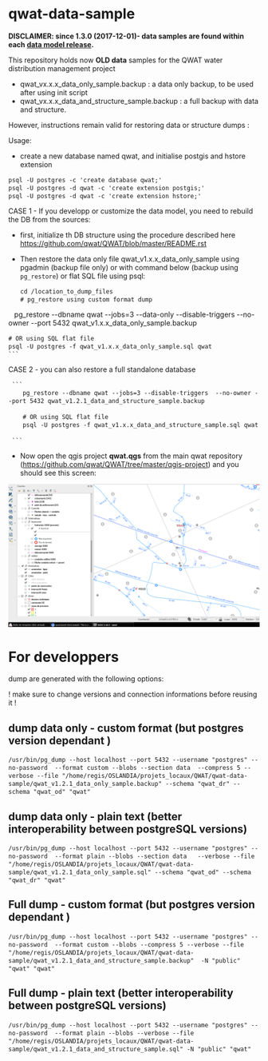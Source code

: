 # qwat-data-sample

**DISCLAIMER: since 1.3.0 (2017-12-01)- data samples are found within each [data model release](https://github.com/qwat/qwat-data-model/releases).**

This repository holds now **OLD data** samples for the QWAT water distribution management project

 - qwat_vx.x.x_data_only_sample.backup : a data only backup, to be used after using init script
 - qwat_vx.x.x_data_and_structure_sample.backup : a full backup with data and structure.


However, instructions remain valid for restoring data or structure dumps :

Usage:

- create a new database named qwat, and initialise postgis and hstore extension
```
psql -U postgres -c 'create database qwat;'
psql -U postgres -d qwat -c 'create extension postgis;'
psql -U postgres -d qwat -c 'create extension hstore;'
```

CASE 1 - If you developp or customize the data model, you need to rebuild the DB from the sources:

  - first, initialize th DB structure using the procedure described here https://github.com/qwat/QWAT/blob/master/README.rst

  - Then restore the data only file qwat_v1.x.x_data_only_sample using pgadmin  (backup file only) or with command below (backup using `pg_restore`) or flat SQL file using psql:
  
    ```
    cd /location_to_dump_files
    # pg_restore using custom format dump
    pg_restore --dbname qwat --jobs=3 --data-only --disable-triggers  --no-owner --port 5432 qwat_v1.x.x_data_only_sample.backup 
    
    # OR using SQL flat file
    psql -U postgres -f qwat_v1.x.x_data_only_sample.sql qwat   
    ```
   

CASE 2 - you can also restore a full standalone database

     ```
        pg_restore --dbname qwat --jobs=3 --disable-triggers  --no-owner --port 5432 qwat_v1.2.1_data_and_structure_sample.backup
        
        # OR using SQL flat file
        psql -U postgres -f qwat_v1.x.x_data_and_structure_sample.sql qwat
     
     ```


 - Now open the qgis project **qwat.qgs** from the main qwat repository (https://github.com/qwat/QWAT/tree/master/qgis-project)
and you should see this screen:

![qwat-demo](qgis.png)


# For developpers

dump are generated with the following options: 

 ! make sure to change versions and connection informations before reusing it !


## dump data only - custom format (but postgres version dependant ) 
```
/usr/bin/pg_dump --host localhost --port 5432 --username "postgres" --no-password  --format custom --blobs --section data  --compress 5 --verbose --file "/home/regis/OSLANDIA/projets_locaux/QWAT/qwat-data-sample/qwat_v1.2.1_data_only_sample.backup" --schema "qwat_dr" --schema "qwat_od" "qwat"
```

## dump data only - plain text (better interoperability between postgreSQL versions)

```
/usr/bin/pg_dump --host localhost --port 5432 --username "postgres" --no-password  --format plain --blobs --section data   --verbose --file "/home/regis/OSLANDIA/projets_locaux/QWAT/qwat-data-sample/qwat_v1.2.1_data_only_sample.sql" --schema "qwat_od" --schema "qwat_dr" "qwat"
```


## Full dump - custom format (but postgres version dependant )

```
/usr/bin/pg_dump --host localhost --port 5432 --username "postgres" --no-password  --format custom --blobs --compress 5 --verbose --file "/home/regis/OSLANDIA/projets_locaux/QWAT/qwat-data-sample/qwat_v1.2.1_data_and_structure_sample.backup"  -N "public" "qwat" "qwat"
```


## Full dump - plain text (better interoperability between postgreSQL versions)

```
/usr/bin/pg_dump --host localhost --port 5432 --username "postgres" --no-password  --format plain --blobs --verbose --file "/home/regis/OSLANDIA/projets_locaux/QWAT/qwat-data-sample/qwat_v1.2.1_data_and_structure_sample.sql" -N "public" "qwat"
```



